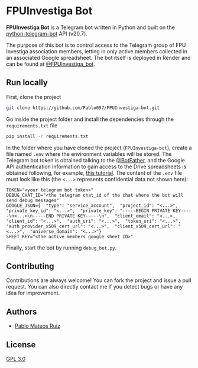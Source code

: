 # FPUInvestiga Bot

**FPUInvestiga Bot** is a Telegram bot written in Python and built on the [python-telegram-bot](https://github.com/python-telegram-bot/python-telegram-bot) API (v20.7).

The purpose of this bot is to control access to the Telegram group of FPU Investiga association members, letting in only active members collected in an associated Google spreadsheet. The bot itself is deployed in Render and can be found at [@FPUInvestiga_bot](https://t.me/fpuinvestiga_bot).
## Run locally

First, clone the project

```bash
git clone https://github.com/Pablo097/FPUInvestiga-bot.git
```

Go inside the project folder and install the dependencies through the `requirements.txt` file
```bash
pip install -r requirements.txt
```
In the folder where you have cloned the project (`FPUInvestiga-bot`), create a file named `.env` where the environment variables will be stored. The Telegram bot token is obtained talking to the [@BotFather](https://t.me/BotFather), and the Google API authentication information to gain access to the Drive spreadsheets is obtained following, for example, [this tutorial](https://www.datacamp.com/tutorial/how-to-analyze-data-in-google-sheets-with-python-a-step-by-step-guide). The content of the `.env` file must look like this (the `<...>` represents confidential data not shown here):
```
TOKEN="<your telegram bot token>"
DEBUG_CHAT_ID="<the telegram chat_id of the chat where the bot will send debug messages"
GOOGLE_JSON={  "type": "service_account",  "project_id": "<...>",  "private_key_id": "<...>",  "private_key": "-----BEGIN PRIVATE KEY-----\n<...>\n-----END PRIVATE KEY-----\n",  "client_email": "<...>,  "client_id": "<...>",  "auth_uri": "<...>",  "token_uri": "<...>",  "auth_provider_x509_cert_url": "<...>",  "client_x509_cert_url": "<...>",  "universe_domain": "<...>"}
SHEET_KEY="<the active members google sheet ID>"
```
Finally, start the bot by running `debug_bot.py`.

## Contributing

Contributions are always welcome! You can fork the project and issue a pull request.
You can also directly contact me if you detect bugs or have any idea for improvement.


## Authors

- [Pablo Mateos Ruiz](https://github.com/Pablo097)


## License

[GPL 3.0](https://choosealicense.com/licenses/gpl-3.0/)
